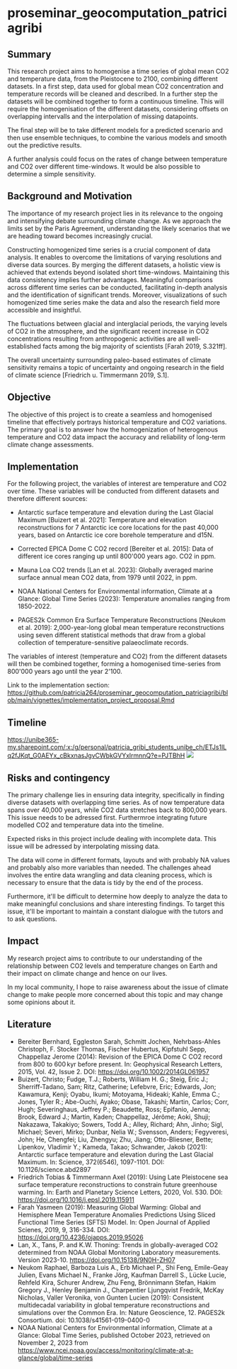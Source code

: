 # proseminar_geocomputation_patriciagribi


## Summary

This research project aims to homogenise a time series of global mean CO2 and temperature data, 
from the Pleistocene to 2100, combining different datasets. 
In a first step, data used for global mean CO2 concentration and temperature records will be 
cleaned and described. In a further step the datasets will be combined together to form a continuous 
timeline. This will require the homogenisation of the different datasets, considering offsets on 
overlapping intervalls and the interpolation of missing datapoints. 

The final step will be to take different models for a predicted scenario and then use ensemble techniques, 
to combine the various models and smooth out the predictive results.

A further analysis could focus on the rates of change between temperature and CO2 over different time-windows. 
It would be also possible to determine a simple sensitivity.


## Background and Motivation

The importance of my research project lies in its relevance to the ongoing and intensifying 
debate surrounding climate change. As we approach the limits set by the Paris Agreement, 
understanding the likely scenarios that we are heading toward becomes increasingly crucial.

Constructing homogenized time series is a crucial component of data analysis. It enables to overcome
the limitations of varying resolutions and diverse data sources. By merging the different datasets, 
a holistic view is achieved that extends beyond isolated short time-windows. Maintaining this data 
consistency implies further advantages. Meaningful comparisons across different time series can be
conducted, facilitating in-depth analysis and the identification of significant trends. Moreover, 
visualizations of such homogenized time series make the data and also the research field more 
accessible and insightful. 

The fluctuations between glacial and interglacial periods, the varying levels of CO2 in the 
atmosphere, and the significant recent increase in CO2 concentrations resulting from 
anthropogenic activities are all well-established facts among the big majority of scientists 
[Farah 2019, S.321ff].

The overall uncertainty surrounding paleo-based estimates of climate sensitivity remains a 
topic of uncertainty and ongoing research in the field of climate science 
[Friedrich u. Timmermann 2019, S.1].


## Objective

The objective of this project is to create a seamless and homogenised timeline that effectively portrays 
historical temperature and CO2 variations. The primary goal is to answer how the homogenization of 
heterogenous temperature and CO2 data impact the accuracy and reliability of long-term climate change
assessments.


## Implementation

For the following project, the variables of interest are temperature and CO2 over time.
These variables will be conducted from different datasets and therefore different sources:

- Antarctic surface temperature and elevation during the Last Glacial Maximum [Buizert et al. 2021]:
  Temperature and elevation reconstructions for 7 Antarctic ice core locations for the past 40,000 years,
  based on Antarctic ice core borehole temperature and d15N.

- Corrected EPICA Dome C CO2 record [Bereiter et al. 2015]: Data of different ice cores ranging up until
  800'000 years ago. CO2 in ppm.

- Mauna Loa CO2 trends [Lan et al. 2023]: Globally averaged marine surface annual mean
  CO2 data, from 1979 until 2022, in ppm.

- NOAA National Centers for Environmental information, Climate at a Glance: Global Time Series (2023):
  Temperature anomalies ranging from 1850-2022.
  
- PAGES2k Common Era Surface Temperature Reconstructions [Neukom et al. 2019]: 2,000-year-long global
  mean temperature reconstructions using seven different statistical methods that draw from a global
  collection of temperature-sensitive palaeoclimate records.

The variables of interest (temperature and CO2) from the different datasets will then be combined
together, forming a homogenised time-series from 800'000 years ago until the year 2'100. 
  
Link to the implementation section: https://github.com/patricia264/proseminar_geocomputation_patriciagribi/blob/main/vignettes/implementation_project_proposal.Rmd


## Timeline

https://unibe365-my.sharepoint.com/:x:/g/personal/patricia_gribi_students_unibe_ch/ETJs1lLq2fJKqt_G0AEYx_cBkxnasJgvCWbkGVYxlrmnnQ?e=PJTBhH 
![]([path/to/image.png](https://github.com/patricia264/proseminar_geocomputation_patriciagribi/blob/main/vignettes/project_timeline.png))

## Risks and contingency

The primary challenge lies in ensuring data integrity, specifically in finding diverse datasets with 
overlapping time series. As of now temperature data spans over 40,000 years, while CO2 data stretches 
back to 800,000 years. This issue needs to be adressed first. Furthermroe integrating future modelled CO2 
and temperature data into the timeline.

Expected risks in this project include dealing with incomplete data. This
issue will be adressed by interpolating missing data.

The data will come in different formats, layouts and with probably NA values and 
probably also more variables than needed. The challenges ahead involves the entire
data wrangling and data cleaning process, which is necessary to ensure that the data 
is tidy by the end of the process. 

Furthermore, it'll be difficult to determine how deeply to analyze the data to make
meaningful conclusions and share interesting findings. To target this issue, it'll
be important to maintain a constant dialogue with the tutors and to ask questions.


## Impact

My research project aims to contribute to our understanding of the relationship
between CO2 levels and temperature changes on Earth and their impact on climate
change and hence on our lives.

In my local community, I hope to raise awareness about the issue of climate change 
to make people more concerned about this topic and may change some opinions about it.


## Literature

- Bereiter Bernhard, Eggleston Sarah, Schmitt Jochen, Nehrbass-Ahles Christoph, F. Stocker
  Thomas, Fischer Hubertus, Kipfstuhl Sepp, Chappellaz Jerome (2014): Revision of the EPICA
  Dome C CO2 record from 800 to 600 kyr before present. In: Geophysical Research Letters, 2015,
  Vol. 42, Issue 2. DOI: https://doi.org/10.1002/2014GL061957
- Buizert, Christo; Fudge, T.J.; Roberts, William H. G.; Steig, Eric J.; Sherriff-Tadano, Sam;
  Ritz, Catherine; Lefebvre, Eric; Edwards, Jon; Kawamura, Kenji; Oyabu, Ikumi; Motoyama, Hideaki;
  Kahle, Emma C.; Jones, Tyler R.; Abe-Ouchi, Ayako; Obase, Takashi; Martin, Carlos; Corr, Hugh;
  Severinghaus, Jeffrey P.; Beaudette, Ross; Epifanio, Jenna; Brook, Edward J.; Martin, Kaden;
  Chappellaz, Jérôme; Aoki, Shuji; Nakazawa, Takakiyo; Sowers, Todd A.; Alley, Richard; Ahn, Jinho;
  Sigl, Michael; Severi, Mirko; Dunbar, Nelia W.; Svensson, Anders; Fegyveresi, John; He, Chengfei;
  Liu, Zhengyu; Zhu, Jiang; Otto-Bliesner, Bette; Lipenkov, Vladimir Y.; Kameda, Takao; Schwander, Jakob
  (2021): Antarctic surface temperature and elevation during the Last Glacial Maximum. In: Science, 372(6546),
  1097-1101. DOI: 10.1126/science.abd2897
- Friedrich Tobias & Timmermann Axel (2019): Using Late Pleistocene sea surface temperature
  reconstructions to constrain future greenhouse warming. In: Earth and Planetary Science
  Letters, 2020, Vol. 530. DOI: https://doi.org/10.1016/j.epsl.2019.115911
- Farah Yasmeen (2019): Measuring Global Warming: Global and Hemisphere Mean Temperature
  Anomalies Predictions Using Sliced Functional Time Series (SFTS) Model. In: Open Journal
  of Applied Scienes, 2019, 9, 316-334. DOI: https://doi.org/10.4236/ojapps.2019.95026
- Lan, X., Tans, P. and K.W. Thoning: Trends in globally-averaged CO2 determined from NOAA Global
  Monitoring Laboratory measurements. Version 2023-10. https://doi.org/10.15138/9N0H-ZH07
- Neukom Raphael, Barboza Luis A., Erb Michael P., Shi Feng, Emile-Geay Julien, Evans Michael N.,
  Franke Jörg, Kaufman Darrell S., Lücke Lucie, Rehfeld Kira, Schurer Andrew, Zhu Feng, Brönnimann Stefan,
  Hakim Gregory J., Henley Benjamin J., Charpentier Ljungqvist Fredrik, McKay Nicholas, Valler Veronika,
  von Gunten Lucien (2019): Consistent multidecadal variability in global temperature reconstructions and
  simulations over the Common Era. In: Nature Geoscience, 12. PAGES2k Consortium. doi: 10.1038/s41561-019-0400-0
- NOAA National Centers for Environmental information, Climate at a Glance: Global Time Series, published October 2023,
  retrieved on November 2, 2023 from https://www.ncei.noaa.gov/access/monitoring/climate-at-a-glance/global/time-series 
